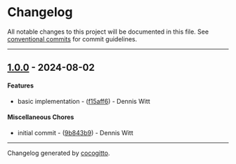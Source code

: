 # Changelog
All notable changes to this project will be documented in this file. See [conventional commits](https://www.conventionalcommits.org/) for commit guidelines.

- - -
## [1.0.0](https://github.com/wittdennis/ansible-role-install-kubernetes-component/compare/9b843b909bd93c93b5125123b62771c1dd6ed8d6..1.0.0) - 2024-08-02
#### Features
- basic implementation - ([f15aff6](https://github.com/wittdennis/ansible-role-install-kubernetes-component/commit/f15aff6fc78827ce7b532e0bc9a4fa09c8fa832f)) - Dennis Witt
#### Miscellaneous Chores
- initial commit - ([9b843b9](https://github.com/wittdennis/ansible-role-install-kubernetes-component/commit/9b843b909bd93c93b5125123b62771c1dd6ed8d6)) - Dennis Witt

- - -

Changelog generated by [cocogitto](https://github.com/cocogitto/cocogitto).